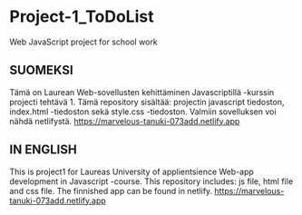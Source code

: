 # Project-1_ToDoList
Web JavaScript project for school work

SUOMEKSI
---------------------------------------------------------------------------------------
Tämä on Laurean Web-sovellusten kehittäminen Javascriptillä -kurssin projecti tehtävä 1.
	Tämä repository sisältää: projectin javascript tiedoston, index.html -tiedoston 
	sekä style.css -tiedoston. Valmiin sovelluksen voi nähdä netlifystä.
	https://marvelous-tanuki-073add.netlify.app 


IN ENGLISH
----------------------------------------------------------------------
This is project1  for Laureas University of applientsience Web-app development in 
	Javascript -course. This repository includes: js file, html file and css 
	file. The finnished app can be found in netlify.
	https://marvelous-tanuki-073add.netlify.app
